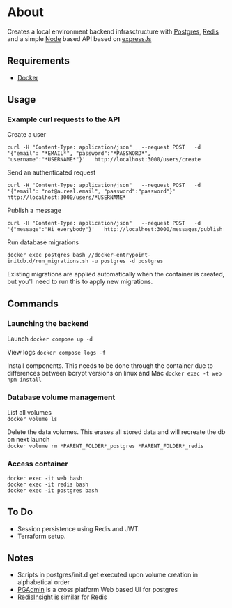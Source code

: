 # About
Creates a local environment backend infrasctructure with [Postgres](https://www.prostresql.org), [Redis](https://redis.io/) and a simple [Node](https://nodejs.org/en/) based API based on [expressJs](https://expressjs.com/)

## Requirements
- [Docker](https://docs.docker.com/install/)

## Usage
### Example curl requests to the API

Create a user
```
curl -H "Content-Type: application/json"   --request POST   -d '{"email": "*EMAIL*", "password":"*PASSWORD*", "username":"*USERNAME*"}'   http://localhost:3000/users/create
```

Send an authenticated request
```
curl -H "Content-Type: application/json"   --request POST   -d '{"email": "not@a.real.email", "password":"password"}'   http://localhost:3000/users/*USERNAME*
```

Publish a message
```
curl -H "Content-Type: application/json"   --request POST   -d '{"message":"Hi everybody"}'   http://localhost:3000/messages/publish
```

Run database migrations
```
docker exec postgres bash //docker-entrypoint-initdb.d/run_migrations.sh -u postgres -d postgres
```
Existing migrations are applied automatically when the container is created, but you'll need to run this to apply new migrations.

## Commands

### Launching the backend
Launch
`docker compose up -d`

View logs 
`docker compose logs -f`

Install components. This needs to be done through the container due to differences between bcrypt versions on linux and Mac
`docker exec -t web npm install`

### Database volume management
List all volumes  
`docker volume ls`  
  
Delete the data volumes. This erases all stored data and will recreate the db on next launch  
`docker volume rm *PARENT_FOLDER*_postgres *PARENT_FOLDER*_redis`  
  
### Access container  
`docker exec -it web bash`  
`docker exec -it redis bash`  
`docker exec -it postgres bash` 

## To Do
- Session persistence using Redis and JWT.
- Terraform setup.

## Notes
* Scripts in postgres/init.d get executed upon volume creation in alphabetical order
* [PGAdmin](https://www.pgadmin.org/) is a cross platform Web based UI for postgres
* [RedisInsight](https://redislabs.com/redisinsight/) is similar for Redis
